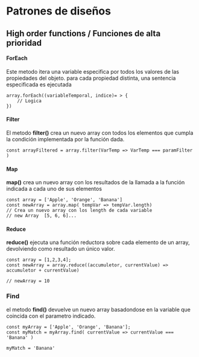 # Patrones de diseños

## High order functions / Funciones de alta prioridad

#### ForEach

Este metodo itera una variable especifica por todos los valores de las propiedades del objeto. para cada propiedad distinta, una sentencia especificada es ejecutada

```
array.forEach((variableTemporal, indice)= > {
    // Logica
})
```

#### Filter

El metodo **filter()** crea un nuevo array con todos los elementos que cumpla la condición implementada por la función dada.

```
const arrayFiltered = array.filter(VarTemp => VarTemp === paramFilter )

```

#### Map

**map()** crea un nuevo array con los resultados de la llamada a la función indicada a cada uno de sus elementos

```
const array = ['Apple', 'Orange', 'Banana']
const newArray = array.map( tempVar => tempVar.length)
// Crea un nuevo array con los length de cada variable
// new Array  [5, 6, 6]...

```

#### Reduce

**reduce()** ejecuta una función reductora sobre cada elemento de un array, devolviendo como resultado un único valor.

```
const array = [1,2,3,4];
const newArray = array.reduce((accumuletor, currentValue) =>          accumuletor + currentValue)

// newArray = 10

```

### Find

el metodo **find()** devuelve un nuevo array basadondose en la variable que coincida con el parametro indicado.

```
const myArray = ['Apple', 'Orange', 'Banana'];
const myMatch = myArray.find( currentValue => currentValue === 'Banana' )

myMatch = 'Banana'
```
